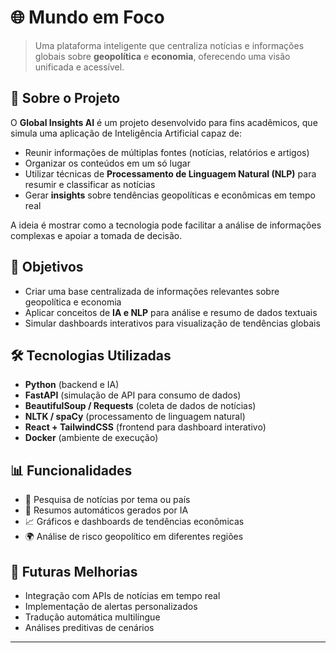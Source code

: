 # 🌐 Mundo em Foco

> Uma plataforma inteligente que centraliza notícias e informações globais sobre **geopolítica** e **economia**, oferecendo uma visão unificada e acessível.

## 📌 Sobre o Projeto

O **Global Insights AI** é um projeto desenvolvido para fins acadêmicos, que simula uma aplicação de Inteligência Artificial capaz de:

* Reunir informações de múltiplas fontes (notícias, relatórios e artigos)
* Organizar os conteúdos em um só lugar
* Utilizar técnicas de **Processamento de Linguagem Natural (NLP)** para resumir e classificar as notícias
* Gerar **insights** sobre tendências geopolíticas e econômicas em tempo real

A ideia é mostrar como a tecnologia pode facilitar a análise de informações complexas e apoiar a tomada de decisão.

## 🎯 Objetivos

* Criar uma base centralizada de informações relevantes sobre geopolítica e economia
* Aplicar conceitos de **IA e NLP** para análise e resumo de dados textuais
* Simular dashboards interativos para visualização de tendências globais

## 🛠️ Tecnologias Utilizadas

* **Python** (backend e IA)
* **FastAPI** (simulação de API para consumo de dados)
* **BeautifulSoup / Requests** (coleta de dados de notícias)
* **NLTK / spaCy** (processamento de linguagem natural)
* **React + TailwindCSS** (frontend para dashboard interativo)
* **Docker** (ambiente de execução)

## 📊 Funcionalidades

* 🔎 Pesquisa de notícias por tema ou país
* 📰 Resumos automáticos gerados por IA
* 📈 Gráficos e dashboards de tendências econômicas
* 🌍 Análise de risco geopolítico em diferentes regiões

## 📖 Futuras Melhorias

* Integração com APIs de notícias em tempo real
* Implementação de alertas personalizados
* Tradução automática multilíngue
* Análises preditivas de cenários

---
